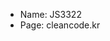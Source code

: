 - Name: JS3322       
- Page: cleancode.kr  
<!---  
- Email: js@cleancode.kr
--->

<!---
JS3322/JS3322 is a ✨ special ✨ repository because its `README.md` (this file) appears on your GitHub profile.
You can click the Preview link to take a look at your changes.
--->
